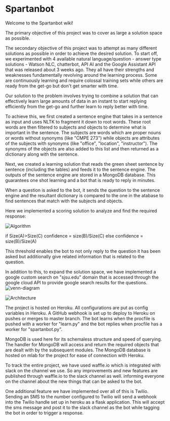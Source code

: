 # Spartanbot

Welcome to the Spartanbot wiki!

The primary objective of this project was to cover as large a solution space as possible.

The secondary objective of this project was to attempt as many different solutions as possible in order to achieve the desired solution. To start off, we experimented with 4 available natural language/question - answer type solutions - Watson NLC, chatterbot, API AI and the Google Assistant API that was released about 3 weeks ago. They all have their strengths and weaknesses fundamentally revolving around the learning process. Some are continuously learning and require colossal training sets while others are ready from the get-go but don't get smarter with time.

Our solution to the problem involves trying to combine a solution that can effectively learn large amounts of data in an instant to start replying efficiently from the get-go and further learn to reply better with time.

To achieve this, we first created a sentence engine that takes in a sentence as input and uses NLTK to fragment it down to root words. These root words are then filtered to subjects and objects to determine what is important in the sentence. The subjects are words which are proper nouns or words without synonyms (like "CMPE 273") while objects are attributes of the subjects with synonyms (like "office", "location", "instructor"). The synonyms of the objects are also added to this list and then returned as a dictionary along with the sentence.

Next, we created a learning solution that reads the green sheet sentence by sentence (including the tables) and feeds it to the sentence engine. The outputs of the sentence engine are stored in a MongoDB database. This guarantees one shot learning and a bot that is ready to reply in minutes.

When a question is asked to the bot, it sends the question to the sentence engine and the resultant dictionary is compared to the one in the atabase to find sentences that match with the subjects and objects.

Here we implemented a scoring solution to analyze and find the required response:

![Algorithm](http://pranavprem.com/spartabot/threshold.JPG)

if Size(A)>Size(C)
    confidence = size(B)/Size(C)
else
    confidence = size(B)/Size(A)


This threshold enables the bot to not only reply to the question it has been asked but additionally give related information that is related to the question.

In addition to this, to expand the solution space, we have implemented a google custom search on "sjsu.edu" domain that is accessed through the google cloud API to provide google search results for the questions.
![venn-diagram](http://pranavprem.com/spartabot/273-venn.PNG)

![Architecture](http://pranavprem.com/spartabot/spartabot.jpeg)

The project is hosted on Heroku. All configurations are put as config variables in Heroku. A GitHub webhook is set up to deploy to Heroku on pushes or merges to master branch. The bot learns when the procfile is pushed with a worker for "learn.py" and the bot replies when procfile has a worker for "spartanbot.py".

MongoDB is used here for its schemaless structure and speed of querying. The handler for MongoDB will access and return the required objects that are dealt with by the subsequent modules. The MongoDB database is hosted on mlab for the project for ease of connection with Heroku.

To track the entire project, we have used waffle.io which is integrated with slack on the channel we use. So any improvements and new features are published through waffle.io to the slack channel as well. informing everyone on the channel about the new things that can be asked to the bot.

One additional feature we have implemented over all of this is Twilio. Sending an SMS to the number configured to Twilio will send a webhook into the Twilio handle set up in heroku as a flask application. This will accept the sms message and post it to the slack channel as the bot while tagging the bot in order to trigger a response.
